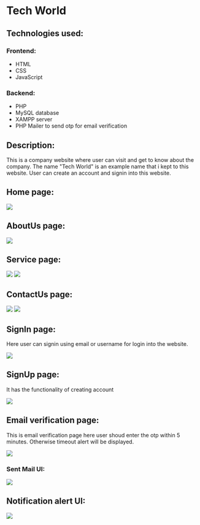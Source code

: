 # Tech World
<h2>Technologies used: </h2>
<h3>Frontend: </h3>
<ul>
	<li>HTML</li>
	<li>CSS</li>
	<li>JavaScript</li>
</ul>
<h3>Backend: </h3>
<ul>
	<li>PHP</li>
	<li>MySQL database</li>
	<li>XAMPP server</li>
	<li>PHP Mailer to send otp for email verification</li>
</ul>
<h2>Description: </h2>
<p>This is a company website where user can visit and get to know about the company. The name "Tech World" is an example name that i kept to this website. User can create an account and signin into this website.</p>
<h2>Home page: </h2>
<img src="readme/a.png">
<h2>AboutUs page: </h2>
<img src="readme/b.png">
<h2>Service page: </h2>
<img src="readme/c.png">
<img src="readme/d.png">
<h2>ContactUs page: </h2>
<img src="readme/e.png">
<img src="readme/f.png">
<h2>SignIn page: </h2>
<p>Here user can signin using email or username for login into the website.</p>
<img src="readme/g.png">
<h2>SignUp page: </h2>
<p>It has the functionality of creating account</p>
<img src="readme/h.png">
<h2>Email verification page: </h2>
<p>This is email verification page here user shoud enter the otp within 5 minutes. Otherwise timeout alert will be displayed.</p>
<img src="readme/i.png">
<h3>Sent Mail UI: </h3>
<img src="readme/j.png">
<h2>Notification alert UI: </h2>
<img src="readme/k.png">
